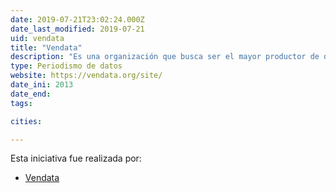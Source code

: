 ```yaml
---
date: 2019-07-21T23:02:24.000Z
date_last_modified: 2019-07-21
uid: vendata
title: "Vendata"
description: "Es una organización que busca ser el mayor productor de datos abiertos con información pública de Venezuela, por medio de la recopilación y transformación de datos en formatos cerrados a abiertos. Producen investigaciones en alianza con medios y organizaciones de la sociedad civil."
type: Periodismo de datos
website: https://vendata.org/site/
date_ini: 2013
date_end: 
tags:

cities: 

---
```


Esta iniciativa fue realizada por:

- [Vendata](/i/vendata.html)
